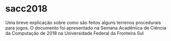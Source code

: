 # sacc2018
Uma breve explicação sobre como são feitos alguns terrenos procedurais para jogos.
O documento foi apresentado na Semana Acadêmica de Ciência da Computação de 2018 na
Universidade Federal da Fronteira Sul

